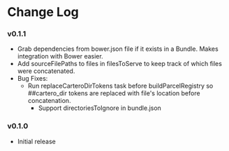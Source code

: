 # Change Log

### v0.1.1

* Grab dependencies from bower.json file if it exists in a Bundle.  Makes integration with Bower easier.
* Add sourceFilePaths to files in filesToServe to keep track of which files were concatenated.
* Bug Fixes:
  * Run replaceCarteroDirTokens task before buildParcelRegistry so ##cartero_dir tokens are replaced with file's location before concatenation.
	* Support directoriesToIgnore in bundle.json

### v0.1.0

* Initial release
